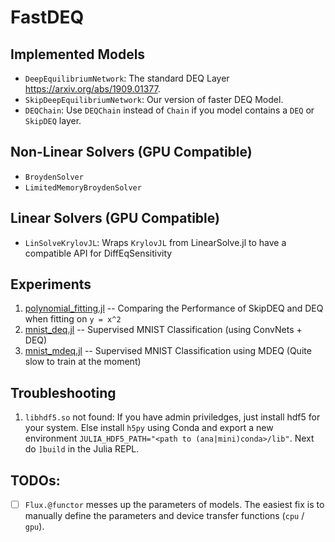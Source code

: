 # FastDEQ

## Implemented Models

* `DeepEquilibriumNetwork`: The standard DEQ Layer https://arxiv.org/abs/1909.01377.
* `SkipDeepEquilibriumNetwork`: Our version of faster DEQ Model.
* `DEQChain`: Use `DEQChain` instead of `Chain` if you model contains a `DEQ` or `SkipDEQ` layer.

## Non-Linear Solvers (GPU Compatible)

* `BroydenSolver`
* `LimitedMemoryBroydenSolver`    

## Linear Solvers (GPU Compatible)

* `LinSolveKrylovJL`: Wraps `KrylovJL` from LinearSolve.jl to have a compatible API for DiffEqSensitivity

## Experiments

1. [polynomial_fitting.jl](experiments/polynomial_fitting.jl) -- Comparing the Performance of SkipDEQ and DEQ when fitting on `y = x^2`
2. [mnist_deq.jl](experiments/mnist_deq.jl) -- Supervised MNIST Classification (using ConvNets + DEQ)
3. [mnist_mdeq.jl](experiments/mnist_mdeq.jl) -- Supervised MNIST Classification using MDEQ (Quite slow to train at the moment)


## Troubleshooting

1. `libhdf5.so` not found: If you have admin priviledges, just install hdf5 for your system. Else install `h5py` using Conda and export a new environment `JULIA_HDF5_PATH="<path to (ana|mini)conda>/lib"`. Next do `]build` in the Julia REPL.


## TODOs:

- [ ] `Flux.@functor` messes up the parameters of models. The easiest fix is to manually define the parameters and device transfer functions (`cpu` / `gpu`).
